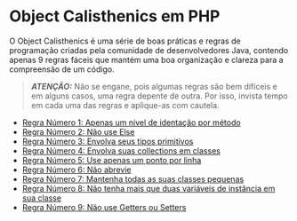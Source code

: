 # Object Calisthenics em PHP

O Object Calisthenics é uma série de boas práticas e regras de programação criadas pela comunidade de desenvolvedores Java, contendo apenas 9 regras fáceis que mantém uma boa organização e clareza para a compreensão de um código.

> **_ATENÇÃO:_**  Não se engane, pois algumas regras são bem difíceis e em alguns casos, uma regra depente de outra. Por isso, invista tempo em cada uma das regras e aplique-as com cautela.  

* [Regra Número 1: Apenas um nível de identação por método](/role-01.md)
* [Regra Número 2: Não use Else](/role-02.md)
* [Regra Número 3: Envolva seus tipos primitivos](/role-03.md)
* [Regra Número 4: Envolva suas collections em classes](/role-04.md)
* [Regra Número 5: Use apenas um ponto por linha](/role-05.md)
* [Regra Número 6: Não abrevie](/role-06.md)
* [Regra Número 7: Mantenha todas as suas classes pequenas](/role-07.md)
* [Regra Número 8: Não tenha mais que duas variáveis de instância em sua classe](/role-08.md)
* [Regra Número 9: Não use Getters ou Setters](/role-09.md)
